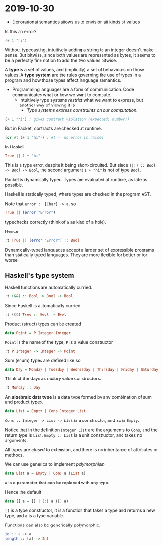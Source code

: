 # 2019-10-30
* Denotational semantics allows us to envision all kinds of values

Is this an error?

```scheme
(+ 1 "hi")
```

Without typecasting, intuitively adding a string to an integer doesn't make sense. But bitwise, since both values are represented as bytes, it seems to be a perfectly fine notion to add the two values bitwise.

A **type** is a set of values, and (implicitly) a set of behaviours on those values.
A **type system** are the rules governing the use of types in a program and how those types affect language semantics.

* Programming languages are a form of communication. Code communicates what or how we want to compute. 
  * Intuitively type systems *restrict* what we want to express, but another way of viewing it is
    * *Type systems express constraints on our computation.*

```scheme
(+ 1 "hi") ; gives contract violation (expected: number?)
```

But in Racket, contracts are checked at runtime.

```scheme
(or #t (+ 1 "hi")) ; #t -- no error is raised
```

In Haskell

```haskell
True || 1 + "hi"
```

This is a type error, despite it being short-circuited. But since `(||) :: Bool -> Bool -> Bool`, the second argument `1 + "hi"` is not of type `Bool`.

Racket is dynamically typed. Types are evaluated at runtime, as late as possible.

Haskell is statically typed, where types are checked in the program AST. 

Note that `error :: [Char] -> a`, so 
```haskell
True || (error "Error")
```
typechecks correctly (think of `a` as kind of a hole). 

Hence

```haskell
:t True || (error "Error") :: Bool
```

Dynamically-typed languages accept a larger set of expressible programs than statically typed languages. They are more flexible for better or for worse

## Haskell's type system

Haskell functions are automatically curried.

```haskell
:t (&&) :: Bool -> Bool -> Bool
```
Since Haskell is automatically curried
```haskell
:t (&&) True :: Bool -> Bool
```

Product (struct) types can be created
```haskell
data Point = P Integer Integer
```

`Point` is the name of the type, `P` is a value constructor


```haskell
:t P Integer -> Integer -> Point
```

Sum (enum) types are defined like so
```haskell
data Day = Monday | Tuesday | Wednesday | Thursday | Friday | Saturday | Sunday
```

Think of the days as *nullary* value constructors.
```haskell
:t Monday :: Day
```

An **algebraic data type** is a data type formed by any combination of sum and product types.

```haskell
data List = Empty | Cons Integer List 
```
`Cons :: Integer -> List -> List` is a constructor, and so is `Empty`. 

Notice that in the definition `Integer List` are the arguments to `Cons`, and the return type is `List`. `Empty :: List` is a unit constructor, and takes no arguments. 

All types are *closed* to extension, and there is no inheritance of attributes or methods. 

We can use generics to implement *polymorphism*


```haskell
data List a = Empty | Cons a (List a)
```

`a` is a parameter that can be replaced with any type.

Hence the default 

```haskell
data [] a = [] | (:) a ([] a)
```

`[]` is a type constructor, it is a function that takes a type and returns a new type, and `a` is a type variable.

Functions can also be generically polymorphic.

```haskell
id :: a -> a
length :: [a] -> Int
```
